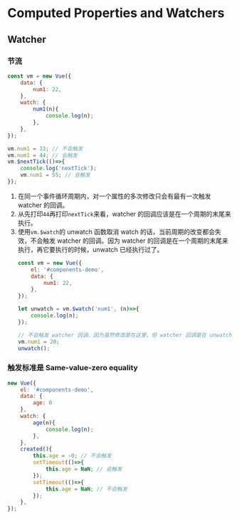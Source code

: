# Computed Properties and Watchers

## Watcher
### 节流
```js
const vm = new Vue({
    data: {
        num1: 22,
    },
    watch: {
        num1(n){
            console.log(n);
        },
    },
});

vm.num1 = 33; // 不会触发
vm.num1 = 44; // 会触发
vm.$nextTick(()=>{
    console.log('nextTick');
    vm.num1 = 55; // 会触发
});
```
1. 在同一个事件循环周期内，对一个属性的多次修改只会有最有一次触发 watcher 的回调。
2. 从先打印`44`再打印`nextTick`来看，watcher 的回调应该是在一个周期的末尾来执行。
3. 使用`vm.$watch`的 unwatch 函数取消 watch 的话，当前周期的改变都会失效，不会触发
watcher 的回调。因为 watcher 的回调是在一个周期的末尾来执行，再它要执行的时候，unwatch
已经执行过了。
    ```js
    const vm = new Vue({
        el: '#components-demo',
        data: {
            num1: 22,
        },
    });

    let unwatch = vm.$watch('num1', (n)=>{
        console.log(n);
    });

    // 不会触发 watcher 回调，因为虽然修改是在这里，但 watcher 回调是在 unwatch() 之后
    vm.num1 = 20;
    unwatch();
    ```

### 触发标准是 Same-value-zero equality
```js
new Vue({
    el: '#components-demo',
    data: {
        age: 0
    },
    watch: {
        age(n){
            console.log(n);
        },
    },
    created(){
        this.age = -0; // 不会触发
        setTimeout(()=>{
            this.age = NaN; // 会触发
        });
        setTimeout(()=>{
            this.age = NaN; // 不会触发
        });
    },
});
```
